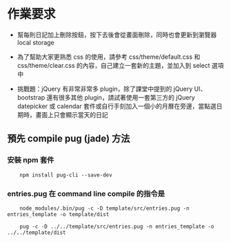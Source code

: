 # 作業要求

* 幫每則日記加上刪除按鈕，按下去後會從畫面刪除，同時也會更新到瀏覽器 local storage

* 為了幫助大家更熟悉 css 的使用，請參考 css/theme/default.css 和 css/theme/clear.css 的內容，自己建立一套新的主題，並加入到 select 選項中

* 挑戰題：jQuery 有非常非常多 plugin，除了課堂中提到的 jQuery UI、bootstrap 還有很多其他 plugin，請試著使用一套第三方的 jQuery datepicker 或 calendar 套件或自行手刻加入一個小的月曆在旁邊，當點選日期時，畫面上只會顯示當天的日記



## 預先 compile pug (jade) 方法


### 安裝 npm 套件

```
    npm install pug-cli --save-dev
```


### entries.pug 在 command line compile 的指令是

```
    node_modules/.bin/pug -c -D template/src/entries.pug -n entries_template -o template/dist
```
```
    pug -c -D ../../template/src/entries.pug -n entries_template -o ../../template/dist
```
